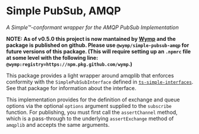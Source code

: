 # Simple PubSub, AMQP

_A Simple™-conformant wrapper for the AMQP PubSub Implementation_

**NOTE: As of v0.5.0 this project is now mantained by [Wymp](https://github.com/wymp) and the
package is published on github. Please use `@wymp/simple-pubsub-amqp` for future versions of
this package. (This will require setting up an `.npmrc` file at some level with the following line:
`@wymp:registry=https://npm.pkg.github.com/wymp`.)**

This package provides a light wrapper around amqplib that enforces conformity with the
`SimplePubSubInterface` defined in
[`ts-simple-interfaces`](https://github.com/wymp/ts-simple-interfaces/tree/current/packages/ts-simple-interfaces).
See that package for information about the interface.

This implementation provides for the definition of exchange and queue options via the optional
`options` argument supplied to the `subscribe` function. For publishing, you must first call the
`assertChannel` method, which is a pass-through to the underlying `assertExchange` method of
`amqplib` and accepts the same arguments.

